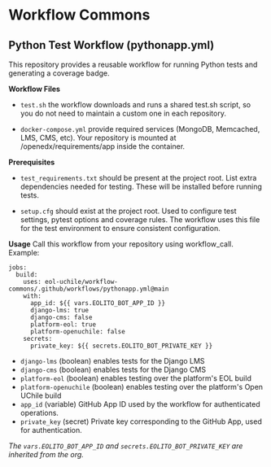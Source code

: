 # Workflow Commons

## Python Test Workflow (pythonapp.yml)
This repository provides a reusable workflow for running Python tests and generating a coverage badge.

**Workflow Files**

- `test.sh` the workflow downloads and runs a shared test.sh script, so you do not need to maintain a custom one in each repository.

- `docker-compose.yml` provide required services (MongoDB, Memcached, LMS, CMS, etc). Your repository is mounted at /openedx/requirements/app inside the container.

**Prerequisites**

- `test_requirements.txt` should be present at the project root. List extra dependencies needed for testing. These will be installed before running tests.

- `setup.cfg` should exist at the project root. Used to configure test settings, pytest options and coverage rules. The workflow uses this file for the test environment to ensure consistent configuration.

**Usage**
Call this workflow from your repository using workflow_call. Example:
```
jobs:
  build:
    uses: eol-uchile/workflow-commons/.github/workflows/pythonapp.yml@main
    with:
      app_id: ${{ vars.EOLITO_BOT_APP_ID }}
      django-lms: true
      django-cms: false
      platform-eol: true
      platform-openuchile: false
    secrets:
      private_key: ${{ secrets.EOLITO_BOT_PRIVATE_KEY }}
```
- `django-lms` (boolean) enables tests for the Django LMS
- `django-cms` (boolean) enables tests for the Django CMS
- `platform-eol` (boolean) enables testing over the platform's EOL build
- `platform-openuchile` (boolean) enables testing over the platform's Open UChile build
- `app_id` (variable) GitHub App ID used by the workflow for authenticated operations.
- `private_key` (secret) Private key corresponding to the GitHub App, used for authentication.

*The `vars.EOLITO_BOT_APP_ID` and `secrets.EOLITO_BOT_PRIVATE_KEY` are inherited from the org.*
